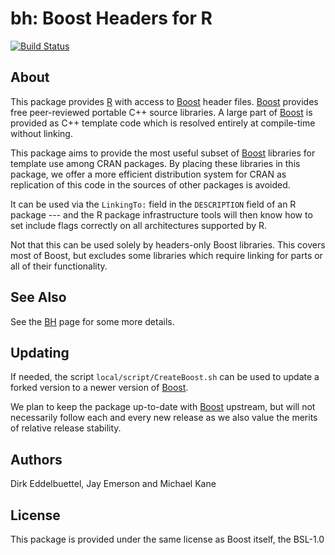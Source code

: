 # bh: Boost Headers for R 

[![Build Status](https://travis-ci.org/eddelbuettel/bh.png)](https://travis-ci.org/eddelbuettel/bh)

## About

This package provides [R](http://www.r-project.org) with access to
[Boost](http://www.boost.org/) header files.  [Boost](http://www.boost.org/)
provides free peer-reviewed portable C++ source libraries.  A large part of
[Boost](http://www.boost.org/) is provided as C++ template code which is
resolved entirely at compile-time without linking.  

This package aims to provide the most useful subset of
[Boost](http://www.boost.org/) libraries for template use among CRAN
packages. By placing these libraries in this package, we offer a more
efficient distribution system for CRAN as replication of this code in the
sources of other packages is avoided.

It can be used via the `LinkingTo:` field in the `DESCRIPTION` field of an R
package --- and the R package infrastructure tools will then know how to set
include flags correctly on all architectures supported by R.

Not that this can be used solely by headers-only Boost libraries. This
covers most of Boost, but excludes some libraries which require linking for
parts or all of their functionality. 

## See Also

See the [BH](http://dirk.eddelbuettel.com/code/bh.html) page for some more details.

## Updating

If needed, the script `local/script/CreateBoost.sh` can be used to update a forked
version to a newer version of [Boost](http://www.boost.org/).  

We plan to keep the package up-to-date with [Boost](http://www.boost.org/)
upstream, but will not necessarily follow each and every new release as we
also value the merits of relative release stability. 

## Authors 

Dirk Eddelbuettel, Jay Emerson and Michael Kane

## License

This package is provided under the same license as Boost itself, the BSL-1.0
